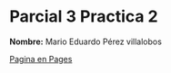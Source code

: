 # Parcial 3 Practica 2
**Nombre:** Mario Eduardo Pérez villalobos

[Pagina en Pages](https://bl4ke36.github.io/Articulo-Bootstrap/)
